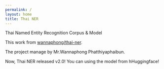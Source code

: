 ```yaml
---
permalink: /
layout: home
title: Thai NER
---
```


Thai Named Entity Recognition Corpus &amp; Model

This work from [wannaphong/thai-ner](https://github.com/wannaphong/thai-ner).

The project manage by Mr.Wannaphong Phatthiyaphaibun.

Now, Thai NER released v2.0! You can using the model from hHuggingface!
